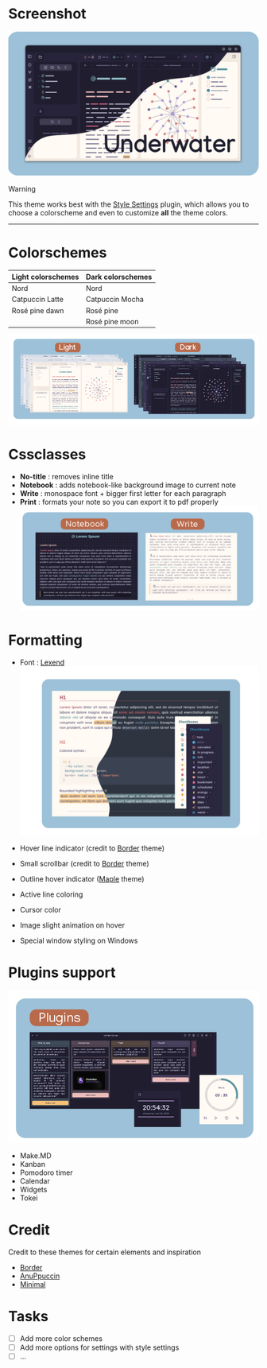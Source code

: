 # Screenshot
![uw](thumbnail.png)

> [!WARNING]
> This theme works best with the [Style Settings](https://github.com/mgmeyers/obsidian-style-settings) plugin, which allows you to choose a colorscheme and even to customize **all** the theme colors.

---

# Colorschemes

| Light colorschemes | Dark colorschemes |
| ------------------ | ----------------- |
| Nord               | Nord              |
| Catpuccin Latte    | Catpuccin Mocha   |
| Rosé pine dawn     | Rosé pine         |
|                    | Rosé pine moon    |

![colorschemes|500](colorschemes.png)

# Cssclasses
- **No-title** : removes inline title
- **Notebook** : adds notebook-like background image to current note
- **Write** : monospace font + bigger first letter for each paragraph
- **Print** : formats your note so you can export it to pdf properly
![cssclasses](cssclasses.png)

# Formatting
- Font : [Lexend](https://www.lexend.com/)
![formatting](formatting.png)

- Hover line indicator (credit to [Border](https://github.com/Akifyss/obsidian-border) theme)
- Small scrollbar (credit to [Border](https://github.com/Akifyss/obsidian-border) theme)
- Outline hover indicator ([Maple](https://github.com/subframe7536/obsidian-theme-maple) theme)
- Active line coloring
- Cursor color
- Image slight animation on hover
- Special window styling on Windows

# Plugins support
![plugins](plugins.png)
- Make.MD
- Kanban
- Pomodoro timer
- Calendar
- Widgets
- Tokei

# Credit
Credit to these themes for certain elements and inspiration
- [Border](https://github.com/Akifyss/obsidian-border)
- [AnuPpuccin](https://github.com/AnubisNekhet/AnuPpuccin)
- [Minimal](https://github.com/kepano/obsidian-minimal)

# Tasks
- [ ] Add more color schemes
- [ ] Add more options for settings with style settings
- [ ] ...
